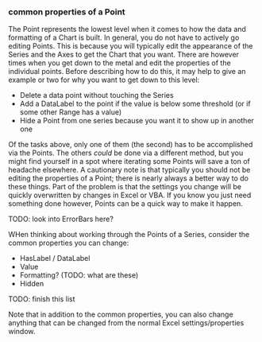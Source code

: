 ### common properties of a Point

The Point represents the lowest level when it comes to how the data and formatting of a Chart is built.  In general, you do not have to actively go editing Points.  This is because you will typically edit the appearance of the Series and the Axes to get the Chart that you want.  There are however times when you get down to the metal and edit the properties of the individual points.  Before describing how to do this, it may help to give an example or two for why you want to get down to this level:

* Delete a data point without touching the Series
* Add a DataLabel to the point if the value is below some threshold (or if some other Range has a value)
* Hide a Point from one series because you want it to show up in another one

Of the tasks above, only one of them (the second) has to be accomplished via the Points.  The others _could_ be done via a different method, but you might find yourself in a spot where iterating some Points will save a ton of headache elsewhere.  A cautionary note is that typically you should not be editing the properties of a Point; there is nearly always a better way to do these things.  Part of the problem is that the settings you change will be quickly overwritten by changes in Excel or VBA.  If you know you just need something done however, Points can be a quick way to make it happen.

TODO: look into ErrorBars here?

WHen thinking about working through the Points of a Series, consider the common properties you can change:

* HasLabel / DataLabel
* Value
* Formatting? (TODO: what are these)
* Hidden

TODO: finish this list

Note that in addition to the common properties, you can also change anything that can be changed from the normal Excel settings/properties window.
